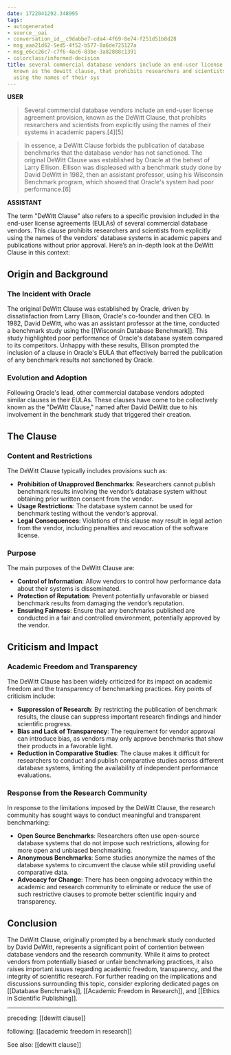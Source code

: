 ```yaml
---
date: 1722041292.348995
tags:
- autogenerated
- source__oai
- conversation_id__c9dabbe7-cda4-4f69-8e74-f251d51b8d28
- msg_aaa21d62-5ed5-4f52-b577-8a6de725127a
- msg_e6cc26c7-c7f6-4ac6-83be-3a82888c1391
- colorclass/informed-decision
title: several commercial database vendors include an end-user license agreement provision,
  known as the dewitt clause, that prohibits researchers and scientists from explicitly
  using the names of their sys
---
```


**USER**

> Several commercial database vendors include an end-user license agreement provision, known as the DeWitt Clause, that prohibits researchers and scientists from explicitly using the names of their systems in academic papers.[4][5]

> In essence, a DeWitt Clause forbids the publication of database benchmarks that the database vendor has not sanctioned. The original DeWitt Clause was established by Oracle at the behest of Larry Ellison. Ellison was displeased with a benchmark study done by David DeWitt in 1982, then an assistant professor, using his Wisconsin Benchmark program, which showed that Oracle's system had poor performance.[6]


**ASSISTANT**

The term "DeWitt Clause" also refers to a specific provision included in the end-user license agreements (EULAs) of several commercial database vendors. This clause prohibits researchers and scientists from explicitly using the names of the vendors' database systems in academic papers and publications without prior approval. Here’s an in-depth look at the DeWitt Clause in this context:

## Origin and Background

### The Incident with Oracle

The original DeWitt Clause was established by Oracle, driven by dissatisfaction from Larry Ellison, Oracle's co-founder and then CEO. In 1982, David DeWitt, who was an assistant professor at the time, conducted a benchmark study using the [[Wisconsin Database Benchmark]]. This study highlighted poor performance of Oracle's database system compared to its competitors. Unhappy with these results, Ellison prompted the inclusion of a clause in Oracle's EULA that effectively barred the publication of any benchmark results not sanctioned by Oracle.

### Evolution and Adoption

Following Oracle's lead, other commercial database vendors adopted similar clauses in their EULAs. These clauses have come to be collectively known as the "DeWitt Clause," named after David DeWitt due to his involvement in the benchmark study that triggered their creation.

## The Clause

### Content and Restrictions

The DeWitt Clause typically includes provisions such as:

- **Prohibition of Unapproved Benchmarks**: Researchers cannot publish benchmark results involving the vendor’s database system without obtaining prior written consent from the vendor.
- **Usage Restrictions**: The database system cannot be used for benchmark testing without the vendor’s approval.
- **Legal Consequences**: Violations of this clause may result in legal action from the vendor, including penalties and revocation of the software license.

### Purpose

The main purposes of the DeWitt Clause are:

- **Control of Information**: Allow vendors to control how performance data about their systems is disseminated.
- **Protection of Reputation**: Prevent potentially unfavorable or biased benchmark results from damaging the vendor’s reputation.
- **Ensuring Fairness**: Ensure that any benchmarks published are conducted in a fair and controlled environment, potentially approved by the vendor.

## Criticism and Impact

### Academic Freedom and Transparency

The DeWitt Clause has been widely criticized for its impact on academic freedom and the transparency of benchmarking practices. Key points of criticism include:

- **Suppression of Research**: By restricting the publication of benchmark results, the clause can suppress important research findings and hinder scientific progress.
- **Bias and Lack of Transparency**: The requirement for vendor approval can introduce bias, as vendors may only approve benchmarks that show their products in a favorable light.
- **Reduction in Comparative Studies**: The clause makes it difficult for researchers to conduct and publish comparative studies across different database systems, limiting the availability of independent performance evaluations.

### Response from the Research Community

In response to the limitations imposed by the DeWitt Clause, the research community has sought ways to conduct meaningful and transparent benchmarking:

- **Open Source Benchmarks**: Researchers often use open-source database systems that do not impose such restrictions, allowing for more open and unbiased benchmarking.
- **Anonymous Benchmarks**: Some studies anonymize the names of the database systems to circumvent the clause while still providing useful comparative data.
- **Advocacy for Change**: There has been ongoing advocacy within the academic and research community to eliminate or reduce the use of such restrictive clauses to promote better scientific inquiry and transparency.

## Conclusion

The DeWitt Clause, originally prompted by a benchmark study conducted by David DeWitt, represents a significant point of contention between database vendors and the research community. While it aims to protect vendors from potentially biased or unfair benchmarking practices, it also raises important issues regarding academic freedom, transparency, and the integrity of scientific research. For further reading on the implications and discussions surrounding this topic, consider exploring dedicated pages on [[Database Benchmarks]], [[Academic Freedom in Research]], and [[Ethics in Scientific Publishing]].


---

preceding: [[dewitt clause]]  


following: [[academic freedom in research]]

See also: [[dewitt clause]]